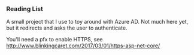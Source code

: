 ### Reading List
A small project that I use to toy around with Azure AD. Not much here yet, but
it redirects and asks the user to authenticate.

You'll need a pfx to enable HTTPS, see http://www.blinkingcaret.com/2017/03/01/https-asp-net-core/
